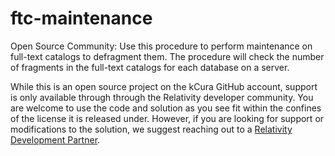 # ftc-maintenance
Open Source Community:    Use this procedure to perform maintenance on full-text catalogs to defragment them.  The procedure will check the number of fragments in the full-text catalogs for each database on a server.

While this is an open source project on the kCura GitHub account, support is only available through through the Relativity developer community. You are welcome to use the code and solution as you see fit within the confines of the license it is released under. However, if you are looking for support or modifications to the solution, we suggest reaching out to a [Relativity Development Partner](https://www.kcura.com/relativity/ediscovery-resources/ecosystem).

